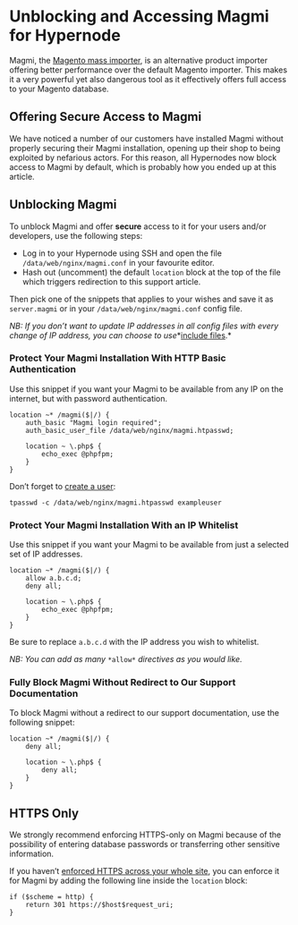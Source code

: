 <!-- source: https://support.hypernode.com/en/hypernode/tools/unblocking-and-accessing-magmi-for-hypernode/ -->
# Unblocking and Accessing Magmi for Hypernode

Magmi, the [Magento mass importer](http://magmi.org/), is an alternative product importer offering better performance over the default Magento importer. This makes it a very powerful yet also dangerous tool as it effectively offers full access to your Magento database.


Offering Secure Access to Magmi
-------------------------------

We have noticed a number of our customers have installed Magmi without properly securing their Magmi installation, opening up their shop to being exploited by nefarious actors. For this reason, all Hypernodes now block access to Magmi by default, which is probably how you ended up at this article.

Unblocking Magmi
----------------

To unblock Magmi and offer **secure** access to it for your users and/or developers, use the following steps:

* Log in to your Hypernode using SSH and open the file `/data/web/nginx/magmi.conf` in your favourite editor.
* Hash out (uncomment) the default `location` block at the top of the file which triggers redirection to this support article.

Then pick one of the snippets that applies to your wishes and save it as `server.magmi` or in your `/data/web/nginx/magmi.conf` config file.

*NB: If you don’t want to update IP addresses in all config files with every change of IP address, you can choose to use**[include files](https://support.hypernode.com/knowledgebase/create-reusable-config-for-custom-snippets/).*

### Protect Your Magmi Installation With HTTP Basic Authentication

Use this snippet if you want your Magmi to be available from any IP on the internet, but with password authentication.

```nginx
location ~* /magmi($|/) {
    auth_basic "Magmi login required";
    auth_basic_user_file /data/web/nginx/magmi.htpasswd;

    location ~ \.php$ {
        echo_exec @phpfpm;
    }
}
```
Don’t forget to [create a user](https://support.hypernode.com/knowledgebase/protect-a-directory-with-a-password-in-nginx/):

```nginx
tpasswd -c /data/web/nginx/magmi.htpasswd exampleuser
```
### Protect Your Magmi Installation With an IP Whitelist

Use this snippet if you want your Magmi to be available from just a selected set of IP addresses.

```nginx
location ~* /magmi($|/) {
    allow a.b.c.d;
    deny all;

    location ~ \.php$ {
        echo_exec @phpfpm;
    }
}
```
Be sure to replace `a.b.c.d` with the IP address you wish to whitelist.

*NB: You can add as many* `*allow*` *directives as you would like.*

### Fully Block Magmi Without Redirect to Our Support Documentation

To block Magmi without a redirect to our support documentation, use the following snippet:

```nginx
location ~* /magmi($|/) {
    deny all;

    location ~ \.php$ {
        deny all;
    }
}
```
HTTPS Only
----------

We strongly recommend enforcing HTTPS-only on Magmi because of the possibility of entering database passwords or transferring other sensitive information.

If you haven’t [enforced HTTPS across your whole site](https://support.hypernode.com/knowledgebase/redirect-all-http-traffic-to-https-in-nginx/), you can enforce it for Magmi by adding the following line inside the `location` block:

```nginx
if ($scheme = http) {
    return 301 https://$host$request_uri;
}
```
